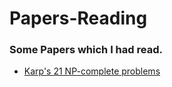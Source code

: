 # Papers-Reading
### Some Papers which I had read.
- [Karp's 21 NP-complete problems](https://en.wikipedia.org/wiki/Karp%27s_21_NP-complete_problems)
